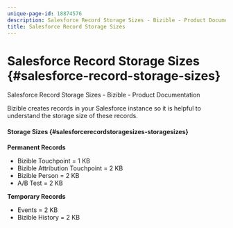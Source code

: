 ```yaml
---
unique-page-id: 18874576
description: Salesforce Record Storage Sizes - Bizible - Product Documentation
title: Salesforce Record Storage Sizes
---
```


# Salesforce Record Storage Sizes {#salesforce-record-storage-sizes}

Salesforce Record Storage Sizes - Bizible - Product Documentation

Bizible creates records in your Salesforce instance so it is helpful to understand the storage size of these records.

#### Storage Sizes {#salesforcerecordstoragesizes-storagesizes}

**Permanent Records**

* Bizible Touchpoint = 1 KB
* Bizible Attribution Touchpoint = 2 KB
* Bizible Person = 2 KB 
* A/B Test = 2 KB

**Temporary Records**

* Events = 2 KB
* Bizible History = 2 KB

